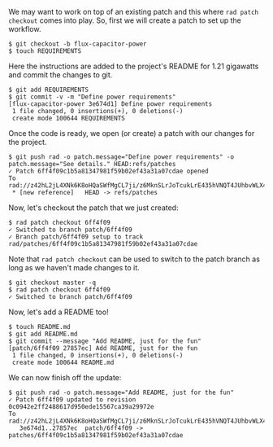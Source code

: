 We may want to work on top of an existing patch and this where `rad
patch checkout` comes into play. So, first we will create a patch to
set up the workflow.

```
$ git checkout -b flux-capacitor-power
$ touch REQUIREMENTS
```

Here the instructions are added to the project's README for 1.21 gigawatts and
commit the changes to git.

```
$ git add REQUIREMENTS
$ git commit -v -m "Define power requirements"
[flux-capacitor-power 3e674d1] Define power requirements
 1 file changed, 0 insertions(+), 0 deletions(-)
 create mode 100644 REQUIREMENTS
```

Once the code is ready, we open (or create) a patch with our changes for the project.

``` (stderr)
$ git push rad -o patch.message="Define power requirements" -o patch.message="See details." HEAD:refs/patches
✓ Patch 6ff4f09c1b5a81347981f59b02ef43a31a07cdae opened
To rad://z42hL2jL4XNk6K8oHQaSWfMgCL7ji/z6MknSLrJoTcukLrE435hVNQT4JUhbvWLX4kUzqkEStBU8Vi
 * [new reference]   HEAD -> refs/patches
```

Now, let's checkout the patch that we just created:

```
$ rad patch checkout 6ff4f09
✓ Switched to branch patch/6ff4f09
✓ Branch patch/6ff4f09 setup to track rad/patches/6ff4f09c1b5a81347981f59b02ef43a31a07cdae
```

Note that `rad patch checkout` can be used to switch to the patch branch
as long as we haven't made changes to it.

```
$ git checkout master -q
$ rad patch checkout 6ff4f09
✓ Switched to branch patch/6ff4f09
```

Now, let's add a README too!

```
$ touch README.md
$ git add README.md
$ git commit --message "Add README, just for the fun"
[patch/6ff4f09 27857ec] Add README, just for the fun
 1 file changed, 0 insertions(+), 0 deletions(-)
 create mode 100644 README.md
```

We can now finish off the update:

``` (stderr)
$ git push rad -o patch.message="Add README, just for the fun"
✓ Patch 6ff4f09 updated to revision 0c0942e2ff2488617d950ede15567ca39a29972e
To rad://z42hL2jL4XNk6K8oHQaSWfMgCL7ji/z6MknSLrJoTcukLrE435hVNQT4JUhbvWLX4kUzqkEStBU8Vi
   3e674d1..27857ec  patch/6ff4f09 -> patches/6ff4f09c1b5a81347981f59b02ef43a31a07cdae
```
